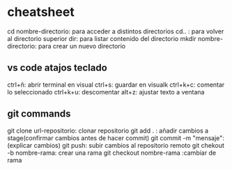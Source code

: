 # cheatsheet
cd nombre-directorio: para acceder a distintos directorios
cd.. : para volver al directorio superior
dir: para listar contenido del directorio
mkdir nombre-directorio: para crear un nuevo directorio

## vs code atajos teclado
ctrl+ñ: abrir terminal en visual
ctrl+s: guardar en visualk
ctrl+k+c: comentar lo seleccionado
ctrl+k+u: descomentar
alt+z: ajustar texto a ventana


## git commands
git clone url-repositorio: clonar repositorio
git add . : añadir cambios a stage(confirmar cambios antes de hacer commit)
git commit -m "mensaje": (explicar cambios)
git push: subir cambios al repositorio remoto
git chekout -b nombre-rama: crear una rama 
git checkout nombre-rama :cambiar de rama
